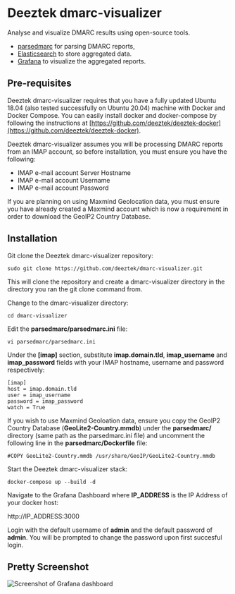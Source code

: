 # Deeztek dmarc-visualizer

Analyse and visualize DMARC results using open-source tools.

* [parsedmarc](https://github.com/domainaware/parsedmarc) for parsing DMARC reports,
* [Elasticsearch](https://www.elastic.co/) to store aggregated data.
* [Grafana](https://grafana.com/) to visualize the aggregated reports.

## Pre-requisites

Deeztek dmarc-visualizer requires that you have a fully updated Ubuntu 18.04 (also tested successfully on Ubuntu 20.04) machine with Docker and Docker Compose. You can easily install docker and docker-compose by following the instructions at [https://github.com/deeztek/deeztek-docker](https://github.com/deeztek/deeztek-docker).


Deeztek dmarc-visualizer assumes you will be processing DMARC reports from an IMAP account, so before installation, you must ensure you have the following:

- IMAP e-mail account Server Hostname
- IMAP e-mail account Username
- IMAP e-mail account Password

If you are planning on using Maxmind Geolocation data, you must ensure you have already created a Maxmind account which is now a requirement in order to download the GeoIP2 Country Database.
## Installation

Git clone the Deeztek dmarc-visualizer repository:

`sudo git clone https://github.com/deeztek/dmarc-visualizer.git`

This will clone the repository and create a dmarc-visualizer directory in the directory you ran the git clone command from.

Change to the dmarc-visualizer directory:

`cd dmarc-visualizer`

Edit the **parsedmarc/parsedmarc.ini** file:

`vi parsedmarc/parsedmarc.ini`

Under the **[imap]** section, substitute **imap.domain.tld**, **imap_username** and **imap_password** fields with your IMAP hostname, username and password respectively:

```
[imap]
host = imap.domain.tld
user = imap_username
password = imap_password
watch = True
```

If you wish to use Maxmind Geoloation data, ensure you copy the GeoIP2 Country Database (**GeoLite2-Country.mmdb**) under the **parsedmarc/** directory (same path as the parsedmarc.ini file) and uncomment the following line in the **parsedmarc/Dockerfile** file:

`#COPY GeoLite2-Country.mmdb /usr/share/GeoIP/GeoLite2-Country.mmdb`

Start the Deeztek dmarc-visualizer stack:

`docker-compose up --build -d`

Navigate to the Grafana Dashboard where **IP_ADDRESS** is the IP Address of your docker host:

http://IP_ADDRESS:3000

Login with the default username of **admin** and the default password of **admin**. You will be prompted to change the password upon first succesful login.

## Pretty Screenshot

![Screenshot of Grafana dashboard](/big_screenshot.png?raw=true)
